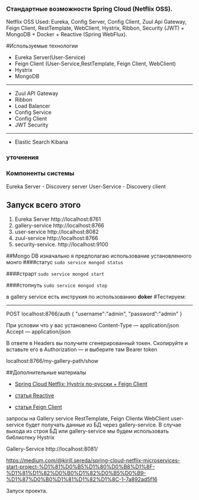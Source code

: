 ### Cтандартные возможности Spring Cloud (Netflix OSS).
Netflix OSS
Used: Eureka, Config Server, Config Client, Zuul Api Gateway, Feign Client, RestTemplate, WebClient, Hystrix, Ribbon, Security (JWT) + MongoDB + Docker + Reactive (Spring WebFlux).

#Используемые технологии 
* Eureka Server(User-Service)
* Feign Client (User-Service,RestTemplate, Feign Client,  WebClient)
* Hystrix
* MongoDB 
----------------
* Zuul API Gateway 
* Ribbon
* Load Balancer
* Config Service 
* Config Сlient
* JWT Security
-------------------
* Elastic Search Kibana


### уточнения 

### Компоненты системы 
Eureka Server - Discovery server 
User-Service  - Discovery client 


## Запуск всего этого 
1. Eureka Server      http://localhost:8761 
2. gallery-service    http://localhost:8766
3. user-service       http://localhost:8082
4. zuul-service       http://localhost:8766
5. security-service.  http://localhost:9100

##Mongo DB 
изначально я предполагаю использование установленного монго 
####статус 
``` sudo service mongod status ```

####страрт 
``` sudo service mongod start ```

####стопнуть
``` sudo service mongod stop ```

в gallery service есть инструкия по использованию <b>doker</b> 
#Тестируем:

-------------------------------------
POST
localhost:8766/auth
{
	"username":"admin",
	"password":"admin"
}

При условии что у вас установлено
Content-Type — application/json Accept — application/json

В ответе в Headers вы получите сгенерированный токен.
Скопируйте и вставьте его в Authorization — и выберите там Bearer token

localhost:8766/my-gallery-path/show






##Дополнительные материалы 

* [Spring Cloud Netflix: Hystrix по-русски + Feign Client](https://medium.com/@kirill.sereda/spring-cloud-netflix-hystrix-%D0%BF%D0%BE-%D1%80%D1%83%D1%81%D1%81%D0%BA%D0%B8-e60e91a6770f)

* [статья Reactive](https://medium.com/@kirill.sereda/reactive-programming-reactor-%D0%B8-spring-webflux-3f779953ed45)

* [статья Feign Client](https://medium.com/@kirill.sereda/spring-cloud-netflix-feign-%D0%BF%D0%BE-%D1%80%D1%83%D1%81%D1%81%D0%BA%D0%B8-7b8272e8e110)




запросы на Gallery service 
RestTemplate, Feign Clientи WebClient
user-service будет получать данные из БД через gallery-service. В случае выхода из строя БД или gallery-service мы будем использовать библиотеку Hystrix

Gallery-Service
http://localhost:8081/

https://medium.com/@kirill.sereda/spring-cloud-netflix-microservices-start-project-%D1%81%D0%B5%D1%80%D0%B8%D1%8F-%D1%81%D1%82%D0%B0%D1%82%D0%B5%D0%B9-%D1%87%D0%B0%D1%81%D1%82%D1%8C-1-7a892ad5f16

Запуск проекта.



